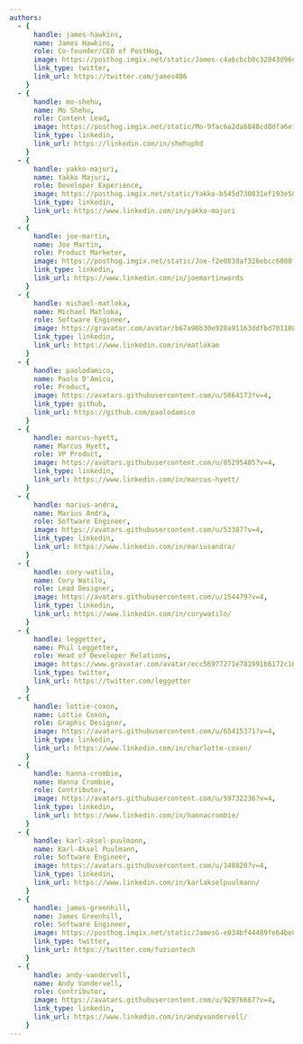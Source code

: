 ```yaml
---
authors:
  - {
      handle: james-hawkins,
      name: James Hawkins,
      role: Co-founder/CEO of PostHog,
      image: https://posthog.imgix.net/static/James-c4a6cbcb0c32043d96dd03abc5c9ff51.png?w=90,
      link_type: twitter,
      link_url: https://twitter.com/james406
    }
  - {
      handle: mo-shehu,
      name: Mo Shehu,
      role: Content Lead,
      image: https://posthog.imgix.net/static/Mo-9fac6a2da6848cd8dfa6e1c339e15938.png?w=90,
      link_type: linkedin,
      link_url: https://linkedin.com/in/shehuphd
    }
  - {
      handle: yakko-majuri,
      name: Yakko Majuri,
      role: Developer Experience,
      image: https://posthog.imgix.net/static/Yakko-b545d730831ef193e58da6c654177c5a.png?w=90,
      link_type: linkedin,
      link_url: https://www.linkedin.com/in/yakko-majuri
    }
  - {
      handle: joe-martin,
      name: Joe Martin,
      role: Product Marketer,
      image: https://posthog.imgix.net/static/Joe-f2e083daf326ebcc6080ff807f2280b2.png?w=90,
      link_type: linkedin,
      link_url: https://www.linkedin.com/in/joemartinwords
    }
  - {
      handle: michael-matloka,
      name: Michael Matloka,
      role: Software Engineer,
      image: https://gravatar.com/avatar/b67a96b30e928a91163ddfbd70110818?s=90,
      link_type: linkedin,
      link_url: https://www.linkedin.com/in/matlokam
    }
  - {
      handle: paolodamico,
      name: Paolo D'Amico,
      role: Product,
      image: https://avatars.githubusercontent.com/u/5864173?v=4,
      link_type: github,
      link_url: https://github.com/paolodamico
    }
  - {
      handle: marcus-hyett,
      name: Marcus Hyett,
      role: VP Product,
      image: https://avatars.githubusercontent.com/u/85295485?v=4,
      link_type: linkedin,
      link_url: https://www.linkedin.com/in/marcus-hyett/
    }
  - {
      handle: marius-andra,
      name: Marius Andra,
      role: Software Engineer,
      image: https://avatars.githubusercontent.com/u/53387?v=4,
      link_type: linkedin,
      link_url: https://www.linkedin.com/in/mariusandra/
    }
  - {
      handle: cory-watilo,
      name: Cory Watilo,
      role: Lead Designer,
      image: https://avatars.githubusercontent.com/u/154479?v=4,
      link_type: linkedin,
      link_url: https://www.linkedin.com/in/corywatilo/
    }
  - {
      handle: leggetter,
      name: Phil Leggetter,
      role: Head of Developer Relations,
      image: https://www.gravatar.com/avatar/ecc56977271e781991b6172c16248459?w=90,
      link_type: twitter,
      link_url: https://twitter.com/leggetter
    }
  - {
      handle: lottie-coxon,
      name: Lottie Coxon,
      role: Graphic Designer,
      image: https://avatars.githubusercontent.com/u/65415371?v=4,
      link_type: linkedin,
      link_url: https://www.linkedin.com/in/charlotte-coxon/
    }
  - {
      handle: hanna-crombie,
      name: Hanna Crombie,
      role: Contributor,
      image: https://avatars.githubusercontent.com/u/59732236?v=4,
      link_type: linkedin,
      link_url: https://www.linkedin.com/in/hannacrombie/
    }
  - {
      handle: karl-aksel-puulmann,
      name: Karl-Aksel Puulmann,
      role: Software Engineer,
      image: https://avatars.githubusercontent.com/u/148820?v=4,
      link_type: linkedin,
      link_url: https://www.linkedin.com/in/karlakselpuulmann/
    }
  - {
      handle: james-greenhill,
      name: James Greenhill,
      role: Software Engineer,
      image: https://posthog.imgix.net/static/JamesG-e034bf44489fe64be854099aff5fdb7e.png?w=90,
      link_type: twitter,
      link_url: https://twitter.com/fuziontech
    }
  - {
      handle: andy-vandervell,
      name: Andy Vandervell,
      role: Contributor,
      image: https://avatars.githubusercontent.com/u/92976667?v=4,
      link_type: linkedin,
      link_url: https://www.linkedin.com/in/andyvandervell/
    }
---
```

